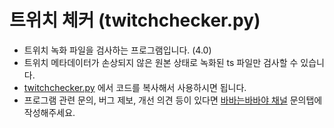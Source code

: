 # 트위치 체커 (twitchchecker.py)
- 트위치 녹화 파일을 검사하는 프로그램입니다. (4.0)
- 트위치 메타데이터가 손상되지 않은 원본 상태로 녹화된 ts 파일만 검사할 수 있습니다.
- [twitchchecker.py](https://github.com/nxwqwer/twitchchecker.py/blob/main/twitchchecker.py) 에서 코드를 복사해서 사용하시면 됩니다.
- 프로그램 관련 문의, 버그 제보, 개선 의견 등이 있다면 [바바는바바야 채널](https://arca.live/b/nxwqwer) 문의탭에 작성해주세요.
